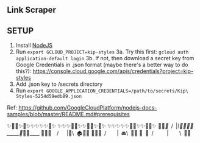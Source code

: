 ## Link Scraper

## SETUP

1. Install [NodeJS](nodejs.org)
2. Run `export GCLOUD_PROJECT=kip-styles`
3a. Try this first: `gcloud auth application-default login`
3b. If not, then download a secret key from Google Credentials in .json format (maybe there's a better way to do this?): https://console.cloud.google.com/apis/credentials?project=kip-styles
4. Add .json key to /secrets directory
3. Run `export GOOGLE_APPLICATION_CREDENTIALS=/path/to/secrets/Kip\ Styles-5254d59edb89.json`


Ref: https://github.com/GoogleCloudPlatform/nodejs-docs-samples/blob/master/README.md#prerequisites

✨🌟🌟✨🌟✨✨✨✨✨🌟✨
✨✨✨🌙🌟✨✨🌟🌟✨🌟✨
✨✨✨✨⁣✨🌟🌟✨✨🌟🌟✨
🏢🏤_🏬_ / |_\🏫🏢🌳🌳
_____🚋_🚗__🚕______
🏡⁣🏥🏦  /   |🚖\ 🏠🌳🏡
🏡🏡🏪 /    | 🚘\ 🏪🏨
💒 🏨 /     |    \ 🏡🏩
